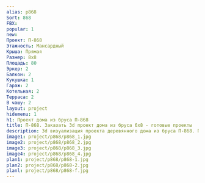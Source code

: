 ```yaml
---
alias: p868
Sort: 868
FBX: 
popular: 1
new: 
Проект: П-868
Этажность: Мансардный
Крыша: Прямая
Размер: 8х8
Площадь: 80
Эркер: 2
Балкон: 2
Кукушка: 1
Гараж: 2
Котельная: 2
Терраса: 2
В чашу: 2
layout: project
hidemenu: 1
h1: Проект дома из бруса П-868
title: П-868. Заказать 3d проект дома из бруса 6х8 - готовые проекты
description: 3d визуализация проекта деревянного дома из бруса П-868. Площадь 80 м2, размер 6х8. Вы можете внести любые изменения в проект.
image1: project/p868/p868_1.jpg
image2: project/p868/p868_2.jpg
image3: project/p868/p868_3.jpg
image4: project/p868/p868_4.jpg
plan1: project/p868/p868-1.jpg
plan2: project/p868/p868-2.jpg
planl: project/p868/p868-f.jpg
---
```

